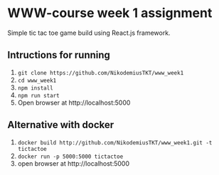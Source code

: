 # WWW-course week 1 assignment
Simple tic tac toe game build using React.js framework.

## Intructions for running
1. `git clone https://github.com/NikodemiusTKT/www_week1`
2. `cd www_week1`
2. `npm install`
3. `npm run start`
4. Open browser at http://localhost:5000

## Alternative with docker
1. `docker build http://github.com/NikodemiusTKT/www_week1.git -t tictactoe`
2. `docker run -p 5000:5000 tictactoe`
3. open browser at http://localhost:5000
